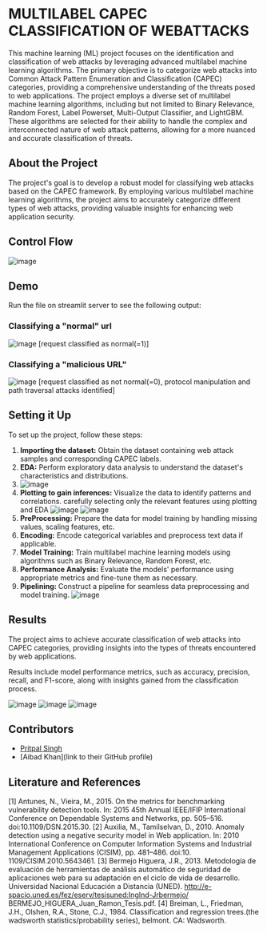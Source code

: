 # MULTILABEL CAPEC CLASSIFICATION OF WEBATTACKS

This machine learning (ML) project focuses on the identification and classification of web attacks by leveraging advanced multilabel machine learning algorithms. The primary objective is to categorize web attacks into Common Attack Pattern Enumeration and Classification (CAPEC) categories, providing a comprehensive understanding of the threats posed to web applications. The project employs a diverse set of multilabel machine learning algorithms, including but not limited to Binary Relevance, Random Forest, Label Powerset, Multi-Output Classifier, and LightGBM. These algorithms are selected for their ability to handle the complex and interconnected nature of web attack patterns, allowing for a more nuanced and accurate classification of threats.

## About the Project

The project's goal is to develop a robust model for classifying web attacks based on the CAPEC framework. By employing various multilabel machine learning algorithms, the project aims to accurately categorize different types of web attacks, providing valuable insights for enhancing web application security.

## Control Flow
![image](https://github.com/pritpalcodes/webAttack_Classifier_ML-Model/assets/90276050/805bbaec-8604-4701-bc41-52b90a9c4714)



## Demo
Run the file on streamlit server to see the following output:

### Classifying a "normal" url
![image](https://github.com/pritpalcodes/webAttack_Classifier_ML-Model/assets/90276050/cf635c5a-3777-46ae-ba8b-53b24dfaf32c)
[request classified as normal(=1)]
### Classifying a "malicious URL"
![image](https://github.com/pritpalcodes/webAttack_Classifier_ML-Model/assets/90276050/000d6795-ea50-4b19-a42c-fb966384b7b1)
[request classified as not normal(=0), protocol manipulation and path traversal attacks identified]

## Setting it Up

To set up the project, follow these steps:

1. **Importing the dataset:** Obtain the dataset containing web attack samples and corresponding CAPEC labels.
2. **EDA:** Perform exploratory data analysis to understand the dataset's characteristics and distributions.
3. ![image](https://github.com/pritpalcodes/webAttack_Classifier_ML-Model/assets/90276050/7891bccf-9250-4f20-bdc8-fd9b0c172a7b)
4. **Plotting to gain inferences:** Visualize the data to identify patterns and correlations.
   carefully selecting only the relevant features using plotting and EDA
   ![image](https://github.com/pritpalcodes/webAttack_Classifier_ML-Model/assets/90276050/9c1acf40-ef21-4e05-9106-66deb5c92e2d)
   ![image](https://github.com/pritpalcodes/webAttack_Classifier_ML-Model/assets/90276050/d0c811d3-80b2-413a-a865-e9fda8044172)
5. **PreProcessing:** Prepare the data for model training by handling missing values, scaling features, etc.
6. **Encoding:** Encode categorical variables and preprocess text data if applicable.
7. **Model Training:** Train multilabel machine learning models using algorithms such as Binary Relevance, Random Forest, etc. 
8. **Performance Analysis:** Evaluate the models' performance using appropriate metrics and fine-tune them as necessary.
9. **Pipelining:** Construct a pipeline for seamless data preprocessing and model training.
 ![image](https://github.com/pritpalcodes/webAttack_Classifier_ML-Model/assets/90276050/ce3b9cb6-2a4e-494c-bd3e-c293e2e52dce)


## Results

The project aims to achieve accurate classification of web attacks into CAPEC categories, providing insights into the types of threats encountered by web applications.

Results include model performance metrics, such as accuracy, precision, recall, and F1-score, along with insights gained from the classification process.

![image](https://github.com/pritpalcodes/webAttack_Classifier_ML-Model/assets/90276050/3b93f3cb-dd3e-422f-b80e-4d92249b6921)
![image](https://github.com/pritpalcodes/webAttack_Classifier_ML-Model/assets/90276050/2c6513ef-d55c-4dc1-a2cd-3eccf8c806c0)
![image](https://github.com/pritpalcodes/webAttack_Classifier_ML-Model/assets/90276050/2593c64a-6ca3-43ac-a971-1df2dfefed19)


## Contributors

- [Pritpal Singh](https://github.com/pritpalcodes)
- [Aibad Khan](link to their GitHub profile)
  
## Literature and References
 [1] Antunes, N., Vieira, M., 2015. On the metrics for benchmarking vulnerability detection tools.
 In: 2015 45th Annual IEEE/IFIP International Conference on Dependable Systems and
 Networks, pp. 505–516. doi:10.1109/DSN.2015.30.
 [2] Auxilia, M., Tamilselvan, D., 2010. Anomaly detection using a negative security model
 in Web application. In: 2010 International Conference on Computer Information
 Systems and Industrial Management Applications (CISIM), pp. 481–486. doi:10.
 1109/CISIM.2010.5643461.
 [3] Bermejo Higuera, J.R., 2013. Metodología de evaluación de herramientas de
 análisis automático de seguridad de aplicaciones web para su adaptación
 en el ciclo de vida de desarrollo. Universidad Nacional Educación a
 Distancia (UNED). http://e-spacio.uned.es/fez/eserv/tesisuned:IngInd-Jrbermejo/
 BERMEJO_HIGUERA_Juan_Ramon_Tesis.pdf.
 [4] Breiman, L., Friedman, J.H., Olshen, R.A., Stone, C.J., 1984. Classification and
 regression trees.(the wadsworth statistics/probability series), belmont. CA:
 Wadsworth.

